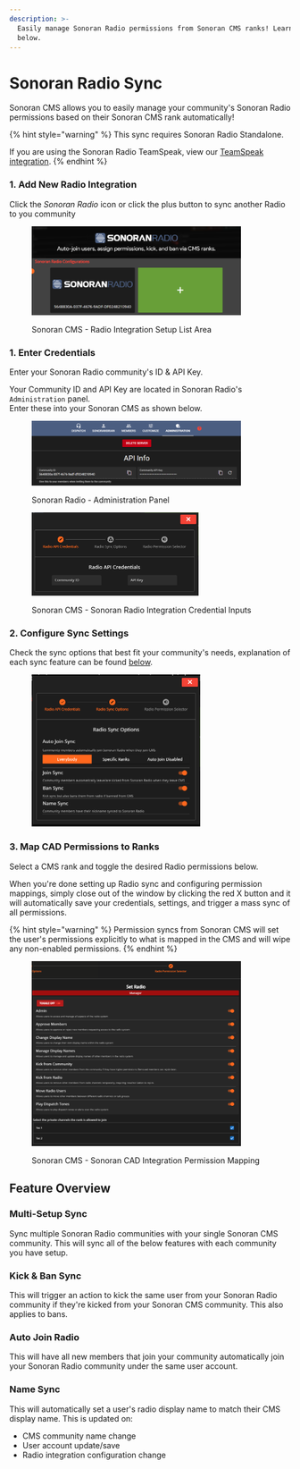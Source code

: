 ```yaml
---
description: >-
  Easily manage Sonoran Radio permissions from Sonoran CMS ranks! Learn more
  below.
---
```


# Sonoran Radio Sync

Sonoran CMS allows you to easily manage your community's Sonoran Radio permissions based on their Sonoran CMS rank automatically!

{% hint style="warning" %}
This sync requires Sonoran Radio Standalone.

If you are using the Sonoran Radio TeamSpeak, view our [TeamSpeak integration](teamspeak-3-role-sync/).
{% endhint %}

### 1. Add New Radio Integration

Click the _Sonoran Radio_ icon or click the plus button to sync another Radio to you community

<figure><img src="../.gitbook/assets/image (1) (1) (1) (1) (1) (1) (1) (1) (1) (1).png" alt="" width="375"><figcaption><p>Sonoran CMS - Radio Integration Setup List Area</p></figcaption></figure>

### 1. Enter Credentials

Enter your Sonoran Radio community's ID & API Key.

Your Community ID and API Key are located in Sonoran Radio's `Administration` panel.\
Enter these into your Sonoran CMS as shown below.

<figure><img src="../.gitbook/assets/image (1) (1) (1) (1) (1) (1) (1) (1) (1) (1) (1).png" alt="" width="375"><figcaption><p>Sonoran Radio - Administration Panel</p></figcaption></figure>

<figure><img src="../.gitbook/assets/image (2) (1) (1) (1) (1) (1) (1).png" alt="" width="299"><figcaption><p>Sonoran CMS - Sonoran Radio Integration Credential Inputs</p></figcaption></figure>

### 2. Configure Sync Settings

Check the sync options that best fit your community's needs, explanation of each sync feature can be found [below](sonoran-cad-sync.md#feature-overview).

<figure><img src="../.gitbook/assets/image (50).png" alt="" width="302"><figcaption></figcaption></figure>

### 3. Map CAD Permissions to Ranks

Select a CMS rank and toggle the desired Radio permissions below.

When you're done setting up Radio sync and configuring permission mappings, simply close out of the window by clicking the red X button and it will automatically save your credentials, settings, and trigger a mass sync of all permissions.

{% hint style="warning" %}
Permission syncs from Sonoran CMS will set the user's permissions explicitly to what is mapped in the CMS and will wipe any non-enabled permissions.
{% endhint %}

<figure><img src="../.gitbook/assets/image (51).png" alt="" width="375"><figcaption><p>Sonoran CMS - Sonoran CAD Integration Permission Mapping</p></figcaption></figure>

## Feature Overview

### Multi-Setup Sync

Sync multiple Sonoran Radio communities with your single Sonoran CMS community. This will sync all of the below features with each community you have setup.

### Kick & Ban Sync

This will trigger an action to kick the same user from your Sonoran Radio community if they're kicked from your Sonoran CMS community. This also applies to bans.

### Auto Join Radio

This will have all new members that join your community automatically join your Sonoran Radio community under the same user account.

### Name Sync

This will automatically set a user's radio display name to match their CMS display name. This is updated on:

* CMS community name change
* User account update/save
* Radio integration configuration change
